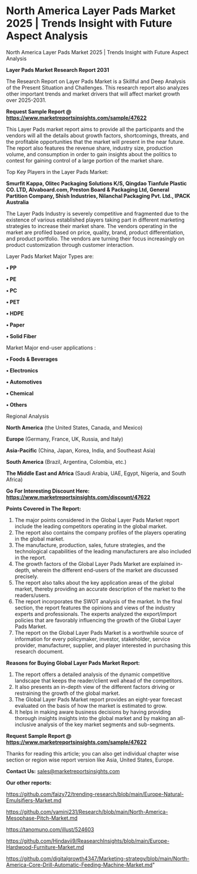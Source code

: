 # North America Layer Pads Market 2025 | Trends Insight with Future Aspect Analysis
North America Layer Pads Market 2025 | Trends Insight with Future Aspect Analysis

<strong>Layer Pads Market Research Report 2031</strong>

The Research Report on Layer Pads Market is a Skillful and Deep Analysis of the Present Situation and Challenges. This research report also analyzes other important trends and market drivers that will affect market growth over 2025-2031.

<strong>Request Sample Report @ <a href=https://www.marketreportsinsights.com/sample/47622>https://www.marketreportsinsights.com/sample/47622</a></strong>

This Layer Pads market report aims to provide all the participants and the vendors will all the details about growth factors, shortcomings, threats, and the profitable opportunities that the market will present in the near future. The report also features the revenue share, industry size, production volume, and consumption in order to gain insights about the politics to contest for gaining control of a large portion of the market share.

Top Key Players in the Layer Pads Market:

<strong>Smurfit Kappa, Olitec Packaging Solutions K/S, Qingdao Tianfule Plastic CO. LTD, Alvaboard.com, Preston Board & Packaging Ltd, General Partition Company, Shish Industries, Nilanchal Packaging Pvt. Ltd., IPACK Australia</strong>

The Layer Pads Industry is severely competitive and fragmented due to the existence of various established players taking part in different marketing strategies to increase their market share. The vendors operating in the market are profiled based on price, quality, brand, product differentiation, and product portfolio. The vendors are turning their focus increasingly on product customization through customer interaction.

Layer Pads Market Major Types are:

<strong>•  PP

•  PE

•  PC

•  PET

•  HDPE

•  Paper

•  Solid Fiber</strong>

Market Major end-user applications :

<strong>•  Foods & Beverages

•  Electronics

•  Automotives

•  Chemical

•  Others</strong>

Regional Analysis

</u><strong><b>North America</b></strong> (the United States, Canada, and Mexico)

<strong><b>Europe </b></strong>(Germany, France, UK, Russia, and Italy)

<strong><b>Asia-Pacific</b></strong> (China, Japan, Korea, India, and Southeast Asia)

<strong><b>South America</b></strong> (Brazil, Argentina, Colombia, etc.)

<strong><b>The Middle East and Africa</b></strong> (Saudi Arabia, UAE, Egypt, Nigeria, and South Africa)

<strong>Go For Interesting Discount Here: <a href=https://www.marketreportsinsights.com/discount/47622>https://www.marketreportsinsights.com/discount/47622</a></strong>

<strong>Points Covered in The Report:</strong>
<ol>
  <li>The major points considered in the Global Layer Pads Market report include the leading competitors operating in the global market.</li>
  <li>The report also contains the company profiles of the players operating in the global market.</li>
  <li>The manufacture, production, sales, future strategies, and the technological capabilities of the leading manufacturers are also included in the report.</li>
  <li>The growth factors of the Global Layer Pads Market are explained in-depth, wherein the different end-users of the market are discussed precisely.</li>
  <li>The report also talks about the key application areas of the global market, thereby providing an accurate description of the market to the readers/users.</li>
  <li>The report incorporates the SWOT analysis of the market. In the final section, the report features the opinions and views of the industry experts and professionals. The experts analyzed the export/import policies that are favorably influencing the growth of the Global Layer Pads Market.</li>
  <li>The report on the Global Layer Pads Market is a worthwhile source of information for every policymaker, investor, stakeholder, service provider, manufacturer, supplier, and player interested in purchasing this research document.</li>
</ol>
<strong>Reasons for Buying Global Layer Pads Market Report:</strong>

<ol>
  <li>The report offers a detailed analysis of the dynamic competitive landscape that keeps the reader/client well ahead of the competitors.</li>
  <li>It also presents an in-depth view of the different factors driving or restraining the growth of the global market.</li>
  <li>The Global Layer Pads Market report provides an eight-year forecast evaluated on the basis of how the market is estimated to grow.</li>
  <li>It helps in making aware business decisions by having providing thorough insights insights into the global market and by making an all-inclusive analysis of the key market segments and sub-segments.</li>
</ol>
<strong>Request Sample Report @ <a href=https://www.marketreportsinsights.com/sample/47622>https://www.marketreportsinsights.com/sample/47622</a></strong>


Thanks for reading this article; you can also get individual chapter wise section or region wise report version like Asia, United States, Europe.

<strong>Contact Us:</strong>
sales@marketreportsinsights.com

<strong>Our other reports:</strong>

<a href=https://github.com/faizy72/trending-research/blob/main/Europe-Natural-Emulsifiers-Market.md>https://github.com/faizy72/trending-research/blob/main/Europe-Natural-Emulsifiers-Market.md</a>

<a href=https://github.com/yamini231/Research/blob/main/North-America-Mesophase-Pitch-Market.md>https://github.com/yamini231/Research/blob/main/North-America-Mesophase-Pitch-Market.md</a>

<a href=https://tanomuno.com/illust/524603>https://tanomuno.com/illust/524603</a>

<a href=https://github.com/Hindavii9/ReasearchInsights/blob/main/Europe-Hardwood-Furniture-Market.md>https://github.com/Hindavii9/ReasearchInsights/blob/main/Europe-Hardwood-Furniture-Market.md</a>

<a href=https://github.com/digitalgrowth4347/Marketing-strategy/blob/main/North-America-Core-Drill-Automatic-Feeding-Machine-Market.md>https://github.com/digitalgrowth4347/Marketing-strategy/blob/main/North-America-Core-Drill-Automatic-Feeding-Machine-Market.md</a>"
